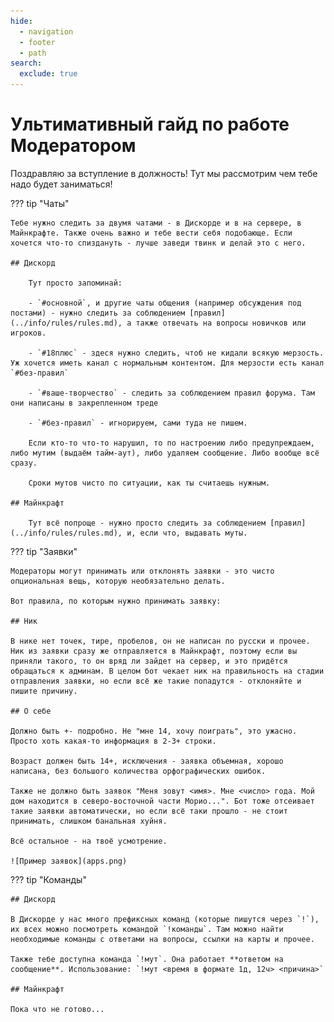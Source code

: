 ```yaml
---
hide:
  - navigation
  - footer
  - path
search:
  exclude: true
---
```


# Ультимативный гайд по работе Модератором

Поздравляю за вступление в должность! Тут мы рассмотрим чем тебе надо будет заниматься!

??? tip "Чаты"

    Тебе нужно следить за двумя чатами - в Дискорде и в на сервере, в Майнкрафте. Также очень важно и тебе вести себя подобающе. Если хочется что-то спиздануть - лучше заведи твинк и делай это с него.

    ## Дискорд

        Тут просто запоминай:

        - `#основной`, и другие чаты общения (например обсуждения под постами) - нужно следить за соблюдением [правил](../info/rules/rules.md), а также отвечать на вопросы новичков или игроков.

        - `#18плюс` - здеся нужно следить, чтоб не кидали всякую мерзость. Уж хочется иметь канал с нормальным контентом. Для мерзости есть канал `#без-правил`

        - `#ваше-творчество` - следить за соблюдением правил форума. Там они написаны в закрепленном треде

        - `#без-правил` - игнорируем, сами туда не пишем.

        Если кто-то что-то нарушил, то по настроению либо предупреждаем, либо мутим (выдаём тайм-аут), либо удаляем сообщение. Либо вообще всё сразу.

        Сроки мутов чисто по ситуации, как ты считаешь нужным.

    ## Майнкрафт

        Тут всё попроще - нужно просто следить за соблюдением [правил](../info/rules/rules.md), и, если что, выдавать муты.

??? tip "Заявки"

    Модераторы могут принимать или отклонять заявки - это чисто опциональная вещь, которую необязательно делать.

    Вот правила, по которым нужно принимать заявку:

    ## Ник

    В нике нет точек, тире, пробелов, он не написан по русски и прочее. Ник из заявки сразу же отправляется в Майнкрафт, поэтому если вы приняли такого, то он вряд ли зайдет на сервер, и это придётся обращаться к админам. В целом бот чекает ник на правильность на стадии отправления заявки, но если всё же такие попадутся - отклоняйте и пишите причину.

    ## О себе

    Должно быть +- подробно. Не "мне 14, хочу поиграть", это ужасно. Просто хоть какая-то информация в 2-3+ строки.

    Возраст должен быть 14+, исключения - заявка объемная, хорошо написана, без большого количества орфографических ошибок.

    Также не должно быть заявок "Меня зовут <имя>. Мне <число> года. Мой дом находится в северо-восточной части Морио...". Бот тоже отсеивает такие заявки автоматически, но если всё таки прошло - не стоит принимать, слишком банальная хуйня.

    Всё остальное - на твоё усмотрение.

    ![Пример заявок](apps.png)

??? tip "Команды"

    ## Дискорд
    
    В Дискорде у нас много префиксных команд (которые пишутся через `!`), их всех можно посмотреть командой `!команды`. Там можно найти необходимые команды с ответами на вопросы, ссылки на карты и прочее.

    Также тебе доступна команда `!мут`. Она работает **ответом на сообщение**. Использование: `!мут <время в формате 1д, 12ч> <причина>`

    ## Майнкрафт

    Пока что не готово...